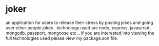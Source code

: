 # joker
an application for users to release their stress by posting jokes and going over other people jokes . 
technology used are node, express, javascript, mongodb, passport, mongoose etc...
if you are interested into viewing the full technologies used please view my package.son file.

